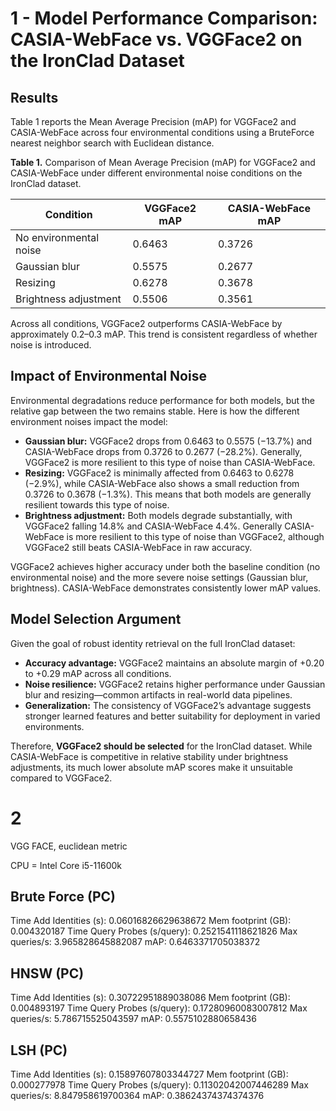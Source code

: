 # 1 - Model Performance Comparison: CASIA-WebFace vs. VGGFace2 on the IronClad Dataset


## Results

Table 1 reports the Mean Average Precision (mAP) for VGGFace2 and CASIA-WebFace across four environmental conditions using a BruteForce nearest neighbor search with Euclidean distance.

**Table 1.** Comparison of Mean Average Precision (mAP) for VGGFace2 and CASIA-WebFace under different environmental noise conditions on the IronClad dataset.

| Condition              | VGGFace2 mAP | CASIA-WebFace mAP |
| ---------------------- | ------------ | ----------------- |
| No environmental noise | 0.6463       | 0.3726            |
| Gaussian blur          | 0.5575       | 0.2677            |
| Resizing               | 0.6278       | 0.3678            |
| Brightness adjustment  | 0.5506       | 0.3561            |

Across all conditions, VGGFace2 outperforms CASIA-WebFace by approximately 0.2–0.3 mAP. This trend is consistent regardless of whether noise is introduced.

## Impact of Environmental Noise

Environmental degradations reduce performance for both models, but the relative gap between the two remains stable. Here is how the different environment noises impact the model:

* **Gaussian blur:** VGGFace2 drops from 0.6463 to 0.5575 (−13.7%) and CASIA-WebFace drops from 0.3726 to 0.2677 (−28.2%). Generally, VGGFace2 is more resilient to this type of noise than CASIA-WebFace.
* **Resizing:** VGGFace2 is minimally affected from 0.6463 to 0.6278 (−2.9%), while CASIA-WebFace also shows a small reduction from 0.3726 to 0.3678 (−1.3%). This means that both models are generally resilient towards this type of noise.
* **Brightness adjustment:** Both models degrade substantially, with VGGFace2 falling 14.8% and CASIA-WebFace 4.4%. Generally CASIA-WebFace is more resilient to this type of noise than VGGFace2, although VGGFace2 still beats CASIA-WebFace in raw accuracy.

VGGFace2 achieves higher accuracy under both the baseline condition (no environmental noise) and the more severe noise settings (Gaussian blur, brightness). CASIA-WebFace demonstrates consistently lower mAP values.

## Model Selection Argument

Given the goal of robust identity retrieval on the full IronClad dataset:

* **Accuracy advantage:** VGGFace2 maintains an absolute margin of +0.20 to +0.29 mAP across all conditions.
* **Noise resilience:** VGGFace2 retains higher performance under Gaussian blur and resizing—common artifacts in real-world data pipelines.
* **Generalization:** The consistency of VGGFace2’s advantage suggests stronger learned features and better suitability for deployment in varied environments.

Therefore, **VGGFace2 should be selected** for the IronClad dataset. While CASIA-WebFace is competitive in relative stability under brightness adjustments, its much lower absolute mAP scores make it unsuitable compared to VGGFace2.


# 2
VGG FACE, euclidean metric

CPU = Intel Core i5-11600k

## Brute Force (PC)
Time Add Identities (s):
0.06016826629638672
Mem footprint (GB):
0.004320187
Time Query Probes (s/query):
0.2521541118621826
Max queries/s:
3.965828645882087
mAP:
0.6463371705038372

## HNSW (PC)
Time Add Identities (s):
0.30722951889038086
Mem footprint (GB):
0.004893197
Time Query Probes (s/query):
0.17280960083007812
Max queries/s:
5.786715525043597
mAP:
0.5575102880658436

## LSH (PC)
Time Add Identities (s):
0.15897607803344727
Mem footprint (GB):
0.000277978
Time Query Probes (s/query):
0.11302042007446289
Max queries/s:
8.847958619700364
mAP:
0.38624374374374376
